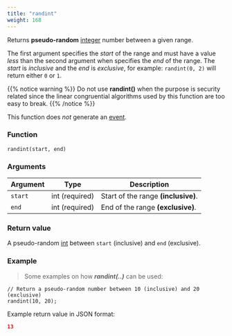 ```yaml
---
title: "randint"
weight: 168
---
```


Returns **pseudo-random** [integer](../../data-types/int) number between a given range.

The first argument specifies the *start* of the range and must have a value *less* than the
second argument when specifies the *end* of the range. The *start* is *inclusive* and the *end* is
*exclusive*, for example: `randint(0, 2)` will return either `0` or `1`.

{{% notice warning %}}
Do not use **randint()** when the purpose is security related since the linear
congruential algorithms used by this function are too easy to break.
{{% /notice %}}

This function does *not* generate an [event](../../overview/events).

### Function

`randint(start, end)`

### Arguments

Argument | Type | Description
-------- | ---- | -----------
`start` | int (required) | Start of the range **(inclusive)**.
`end` | int (required) | End of the range **(exclusive)**.

### Return value

A pseudo-random [int](../../data-types/float) between `start` (inclusive) and `end` (exclusive).

### Example

> Some examples on how ***randint(..)*** can be used:

```thingsdb,should_pass
// Return a pseudo-random number between 10 (inclusive) and 20 (exclusive)
randint(10, 20);
```

Example return value in JSON format:

```json
13
```
